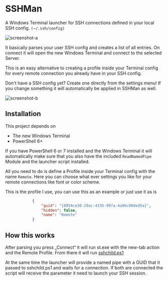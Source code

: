 ﻿# SSHMan

A Windows Terminal launcher for SSH connections defined in your local SSH config. `(~/.ssh/config)`

![screenshot-a](screenshot-a.PNG)


It basically parses your user SSH config and creates a list of all entries. On connect it will open the new Windows Terminal and connect to the selected Server.

This is an easy alternative to creating a profile inside your Terminal config for every remote connection you already have in your SSH config.

Don't have a SSH config yet? Create one directly from the settings menu! If you change something it will automatically be applied in SSHMan as well.

![screenshot-b](screenshot-b.PNG)

## Installation

This project depends on

-   The new Windows Terminal
-   PowerShell 6+

If you have PowerShell 6 or 7 installed and the Windows Terminal it will automatically make sure that you also have the included `ReadNamedPipe` Module and the launcher script installed. 

All you need to do is define a Profile inside your Terminal config with the name `Remote`. Here you can choose what ever settings you like for your remote connections like font or color scheme.

This is the profile I use, you can use this as an example or just use it as is

```json
            {
                "guid": "{8954ce30-29ac-4335-997a-4a96c00ded5a}",
                "hidden": false,
                "name": "Remote"
            }
```



## How this works

After parsing you press „Connect“ it will run st.exe with the new-tab action and the Remote Profile. From there it will run [sshchild.ps1](https://github.com/SirJson/SSHMan/blob/master/sshchild.ps1)

At the same time the launcher will provide a named pipe with a GUID that it passed to sshchild.ps1 and waits for a connection. If both are connected the script will receive the parameter it need to launch your SSH session.